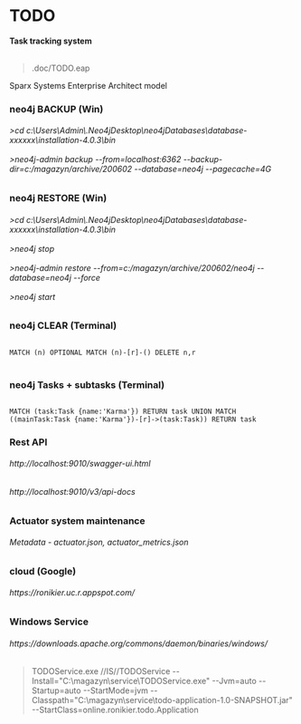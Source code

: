 <h1>TODO</h1>
<b>Task tracking system</b><br/><br/>
<blockquote>.doc/TODO.eap</blockquote>Sparx Systems Enterprise Architect model

<h3>neo4j BACKUP (Win)</h3>
<h6>
>cd c:\Users\Admin\.Neo4jDesktop\neo4jDatabases\database-<i>xxxxxx</i>\installation-4.0.3\bin<br/><br/>
>neo4j-admin backup --from=localhost:6362 --backup-dir=c:/magazyn/archive/200602 --database=neo4j --pagecache=4G
</h6>

<h3>neo4j RESTORE (Win)</h3>
<h6>
>cd c:\Users\Admin\.Neo4jDesktop\neo4jDatabases\database-<i>xxxxxx</i>\installation-4.0.3\bin<br/><br/>
>neo4j stop<br/><br/>
>neo4j-admin restore --from=c:/magazyn/archive/200602/neo4j --database=neo4j --force<br/><br/>
>neo4j start
</h6>

<h3>neo4j CLEAR (Terminal)</h3>
<code>
MATCH (n) OPTIONAL MATCH (n)-[r]-() DELETE n,r
</code><br>

<h3>neo4j Tasks + subtasks (Terminal)</h3>
<code>
MATCH (task:Task {name:'Karma'}) RETURN task UNION MATCH ((mainTask:Task {name:'Karma'})-[r]->(task:Task)) RETURN task
</code>

<h3>Rest API</h3>
<h6>
http://localhost:9010/swagger-ui.html
</h6>
<h6>
http://localhost:9010/v3/api-docs
</h6>

<h3>Actuator system maintenance</h3>
<h6>
Metadata - actuator.json, actuator_metrics.json
</h6>

<h3>cloud (Google)</h3>
<h6>
https://ronikier.uc.r.appspot.com/
</h6>

<h3>Windows Service</h3>
<h6>
https://downloads.apache.org/commons/daemon/binaries/windows/
</h6>
<blockquote>TODOService.exe //IS//TODOService --Install="C:\magazyn\service\TODOService.exe" --Jvm=auto --Startup=auto --StartMode=jvm --Classpath="C:\magazyn\service\todo-application-1.0-SNAPSHOT.jar" --StartClass=online.ronikier.todo.Application</blockquote>



